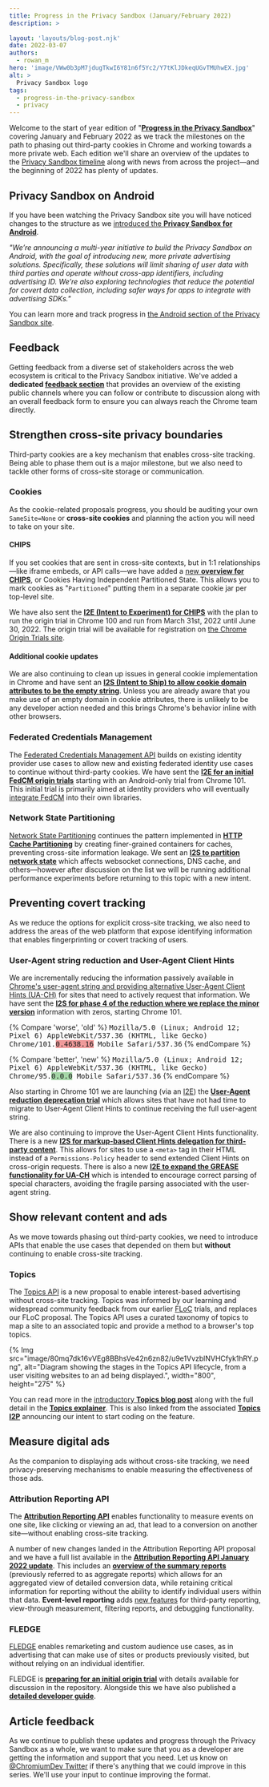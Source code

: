 ```yaml
---
title: Progress in the Privacy Sandbox (January/February 2022)
description: >
  
layout: 'layouts/blog-post.njk'
date: 2022-03-07
authors:
  - rowan_m
hero: 'image/VWw0b3pM7jdugTkwI6Y81n6f5Yc2/Y7tKlJDkeqUGvTMUhwEX.jpg'
alt: >
  Privacy Sandbox logo
tags:
  - progress-in-the-privacy-sandbox
  - privacy
---
```


Welcome to the start of year edition of "**[Progress in the Privacy
Sandbox](/tags/progress-in-the-privacy-sandbox/)**" covering January and
February 2022 as we track the milestones on the path to phasing out third-party
cookies in Chrome and working towards a more private web. Each edition we'll
share an overview of the updates to the [Privacy Sandbox
timeline](https://privacysandbox.com/open-web/#the-privacy-sandbox-timeline)
along with news from across the project—and the beginning of 2022 has plenty of
updates.


## Privacy Sandbox on Android

If you have been watching the Privacy Sandbox site you will have noticed changes
to the structure as we [introduced the **Privacy Sandbox for
Android**](https://blog.google/products/android/introducing-privacy-sandbox-android/).

_"We’re announcing a multi-year initiative to build the Privacy Sandbox on
Android, with the goal of introducing new, more private advertising solutions.
Specifically, these solutions will limit sharing of user data with third parties
and operate without cross-app identifiers, including advertising ID. We’re also
exploring technologies that reduce the potential for covert data collection,
including safer ways for apps to integrate with advertising SDKs."_

You can learn more and track progress in [the Android section of the Privacy
Sandbox site](https://privacysandbox.com/android/#how-works-on-apps-hero).


## Feedback

Getting feedback from a diverse set of stakeholders across the web ecosystem is
critical to the Privacy Sandbox initiative. We've added a **dedicated [feedback
section](/docs/privacy-sandbox/feedback/)** that provides an overview of the
existing public channels where you can follow or contribute to discussion along
with an overall feedback form to ensure you can always reach the Chrome team
directly. 


## Strengthen cross-site privacy boundaries

Third-party cookies are a key mechanism that enables cross-site tracking. Being
able to phase them out is a major milestone, but we also need to tackle other
forms of cross-site storage or communication.

### Cookies

As the cookie-related proposals progress, you should be auditing your own
`SameSite=None` or **cross-site cookies** and planning the action you will need
to take on your site. 


#### CHIPS

If you set cookies that are sent in cross-site contexts, but in 1:1
relationships—like iframe embeds, or API calls—we have added a [new **overview
for CHIPS**](/docs/privacy-sandbox/chips/), or Cookies Having Independent
Partitioned State. This allows you to mark cookies as "`Partitioned`" putting
them in a separate cookie jar per top-level site.

We have also sent the **[I2E (Intent to Experiment) for
CHIPS](https://groups.google.com/a/chromium.org/g/blink-dev/c/_dJFNJpf91U)**
with the plan to run the origin trial in Chrome 100 and run from March 31st,
2022 until June 30, 2022. The origin trial will be available for registration on
[the Chrome Origin Trials site](/origintrials/#/trials/active).


#### Additional cookie updates

We are also continuing to clean up issues in general cookie implementation in
Chrome and have sent an **[I2S (Intent to Ship) to allow cookie domain
attributes to be the empty
string](https://groups.google.com/a/chromium.org/g/blink-dev/c/IYWGbLV-1hU)**.
Unless you are already aware that you make use of an empty domain in cookie
attributes, there is unlikely to be any developer action needed and this brings
Chrome's behavior inline with other browsers.


### Federated Credentials Management

The [Federated Credentials Management API](https://github.com/fedidcg/FedCM)
builds on existing identity provider use cases to allow new and existing
federated identity use cases to continue without third-party cookies. We have
sent the **[I2E for an initial FedCM origin
trials](https://groups.google.com/a/chromium.org/g/blink-dev/c/jlV_1m7uUAg)**
starting with an Android-only trial from Chrome 101. This initial trial is
primarily aimed at identity providers who will eventually [integrate
FedCM](https://github.com/fedidcg/FedCM/blob/main/explainer/HOWTO.md) into their
own libraries.


### Network State Partitioning

[Network State
Partitioning](https://github.com/MattMenke2/Explainer---Partition-Network-State)
continues the pattern implemented in [**HTTP Cache
Partitioning**](https://developers.google.com/web/updates/2020/10/http-cache-partitioning)
by creating finer-grained containers for caches, preventing cross-site
information leakage. We sent an **[I2S to partition network
state](https://groups.google.com/a/chromium.org/g/blink-dev/c/tJa6uzXu_IA)**
which affects websocket connections, DNS cache, and others—however after
discussion on the list we will be running additional performance experiments
before returning to this topic with a new intent.


## Preventing covert tracking

As we reduce the options for explicit cross-site tracking, we also need to
address the areas of the web platform that expose identifying information that
enables fingerprinting or covert tracking of users.


### User-Agent string reduction and User-Agent Client Hints

We are incrementally reducing the information passively available in [Chrome's
user-agent string and providing alternative User-Agent Client Hints
(UA-CH)](/docs/privacy-sandbox/user-agent/) for sites that need to actively
request that information. We have sent the **[I2S for phase 4 of the reduction
where we replace the minor
version](https://groups.google.com/a/chromium.org/g/blink-dev/c/dcTStiBZVoQ)**
information with zeros, starting Chrome 101.

{% Compare 'worse', 'old' %} <span style="font-family: monospace">Mozilla/5.0
(Linux; Android 12; Pixel 6) AppleWebKit/537.36 (KHTML, like Gecko)
Chrome/101.<span  style="background: #ef9a9a">0.4638.16</span> Mobile
Safari/537.36</span> {% endCompare %}

{% Compare 'better', 'new' %} <span style="font-family: monospace">Mozilla/5.0
(Linux; Android 12; Pixel 6) AppleWebKit/537.36 (KHTML, like Gecko)
Chrome/95.<span style="background: #a5d6a7">0.0.0</span> Mobile
Safari/537.36</span> {% endCompare %}

Also starting in Chrome 101 we are launching (via an
[I2E](https://groups.google.com/a/chromium.org/g/blink-dev/c/-2OW78CB1-A)) the
**[User-Agent reduction deprecation
trial](/blog/user-agent-reduction-deprecation-trial/)** which allows sites that
have not had time to migrate to User-Agent Client Hints to continue receiving
the full user-agent string.

We are also continuing to improve the User-Agent Client Hints functionality.
There is a new **[I2S for markup-based Client Hints delegation for third-party
content](https://groups.google.com/a/chromium.org/g/blink-dev/c/JQ68cvYuiQU)**.
This allows for sites to use a `<meta>` tag in their HTML instead of a
`Permissions-Policy` header to send extended Client Hints on cross-origin
requests. There is also a new **[I2E to expand the GREASE functionality for
UA-CH](https://groups.google.com/a/chromium.org/g/blink-dev/c/G-ouYoNY9Hs)**
which is intended to encourage correct parsing of special characters, avoiding
the fragile parsing associated with the user-agent string.


## Show relevant content and ads

As we move towards phasing out third-party cookies, we need to introduce APIs
that enable the use cases that depended on them but **without** continuing to
enable cross-site tracking.


### Topics

The [Topics API](/docs/privacy-sandbox/topics/) is a new proposal to enable
interest-based advertising without cross-site tracking. Topics was informed by
our learning and widespread community feedback from our earlier
[FLoC](/docs/privacy-sandbox/floc/) trials, and replaces our FLoC proposal. The
Topics API uses a curated taxonomy of topics to map a site to an associated
topic and provide a method to a browser's top topics.

{% Img src="image/80mq7dk16vVEg8BBhsVe42n6zn82/u9e1VvzblNVHCfyk1hRY.png",
alt="Diagram showing the stages in the Topics API lifecycle, from a user
visiting websites to an ad being displayed.", width="800", height="275" %}

You can read more in the [introductory **Topics blog
post**](https://blog.google/products/chrome/get-know-new-topics-api-privacy-sandbox/)
along with the full detail in the **[Topics
explainer](https://github.com/jkarlin/topics)**. This is also linked from the
associated **[Topics
I2P](https://groups.google.com/a/chromium.org/g/blink-dev/c/59uTw_dxM3M)**
announcing our intent to start coding on the feature.


## Measure digital ads

As the companion to displaying ads without cross-site tracking, we need
privacy-preserving mechanisms to enable measuring the effectiveness of those
ads.


### Attribution Reporting API

The **[Attribution Reporting
API](/docs/privacy-sandbox/attribution-reporting/)** enables functionality to
measure events on one site, like clicking or viewing an ad, that lead to a
conversion on another site—without enabling cross-site tracking.

A number of new changes landed in the Attribution Reporting API proposal and we
have a full list available in the **[Attribution Reporting API January 2022
update](/docs/privacy-sandbox/attribution-reporting-changes-january-2022/)**.
This includes an [**overview of the summary
reports**](/docs/privacy-sandbox/attribution-reporting/summary-reports/)
(previously referred to as aggregate reports) which allows for an aggregated
view of detailed conversion data, while retaining critical information for
reporting without the ability to identify individual users within that data.
**Event-level reporting** adds [new
features](/docs/privacy-sandbox/attribution-reporting-changes-january-2022/#new-features)
for third-party reporting, view-through measurement, filtering reports, and
debugging functionality.


### FLEDGE

[FLEDGE](/docs/privacy-sandbox/fledge/) enables remarketing and custom audience
use cases, as in advertising that can make use of sites or products previously
visited, but without relying on an individual identifier.

FLEDGE is **[preparing for an initial origin
trial](https://github.com/WICG/turtledove/blob/main/Proposed_First_FLEDGE_OT_Details.md)**
with details available for discussion in the repository. Alongside this we have
also published a **[detailed developer guide](/blog/fledge-api/)**.


## Article feedback

As we continue to publish these updates and progress through the Privacy Sandbox
as a whole, we want to make sure that you as a developer are getting the
information and support that you need. Let us know on [@ChromiumDev
Twitter](https://twitter.com/ChromiumDev) if there's anything that we could
improve in this series. We'll use your input to continue improving the format.
